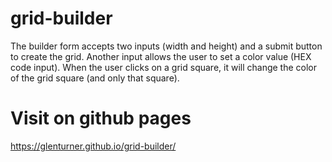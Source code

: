 # grid-builder
The builder form accepts two inputs (width and height) and a submit button to create the grid. Another input allows the user to set a color value (HEX code input). When the user clicks on a grid square, it will change the color of the grid square (and only that square). 

# Visit on github pages
https://glenturner.github.io/grid-builder/
